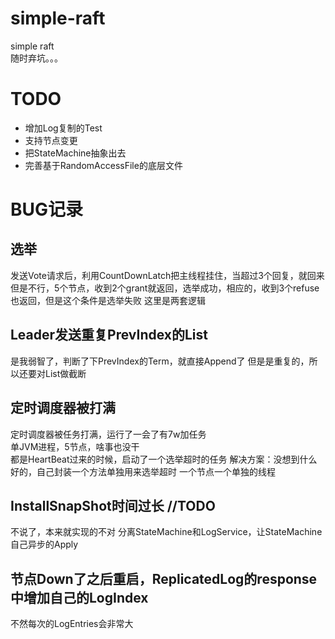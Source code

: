 # simple-raft
simple raft  
随时弃坑。。。

# TODO
- 增加Log复制的Test
- 支持节点变更
- 把StateMachine抽象出去
- 完善基于RandomAccessFile的底层文件

# BUG记录
## 选举
发送Vote请求后，利用CountDownLatch把主线程挂住，当超过3个回复，就回来
但是不行，5个节点，收到2个grant就返回，选举成功，相应的，收到3个refuse也返回，但是这个条件是选举失败
这里是两套逻辑

## Leader发送重复PrevIndex的List<LogEntry>
是我弱智了，判断了下PrevIndex的Term，就直接Append了
但是是重复的，所以还要对List<LogEntry>做截断

## 定时调度器被打满
定时调度器被任务打满，运行了一会了有7w加任务  
单JVM进程，5节点，啥事也没干  
都是HeartBeat过来的时候，启动了一个选举超时的任务 
解决方案：没想到什么好的，自己封装一个方法单独用来选举超时
一个节点一个单独的线程

## InstallSnapShot时间过长 //TODO
不说了，本来就实现的不对
分离StateMachine和LogService，让StateMachine自己异步的Apply

## 节点Down了之后重启，ReplicatedLog的response中增加自己的LogIndex
不然每次的LogEntries会非常大



 
